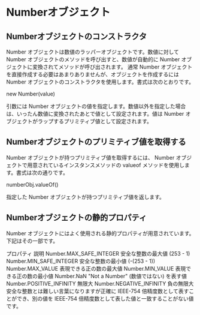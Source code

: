# Numberオブジェクト

## Numberオブジェクトのコンストラクタ
Number オブジェクトは数値のラッパーオブジェクトです。数値に対して Number オブジェクトのメソッドを呼び出すと、数値が自動的に Number オブジェクトに変換されてメソッドが呼び出されます。
通常 Number オブジェクトを直接作成する必要はあまりありませんが、オブジェクトを作成するには Number オブジェクトのコンストラクタを使用します。書式は次のとおりです。

new Number(value)

引数には Number オブジェクトの値を指定します。数値以外を指定した場合は、いったん数値に変換されたあとで値として設定されます。値は Number オブジェクトがラップするプリミティブ値として設定されます。

## Numberオブジェクトのプリミティブ値を取得する
Number オブジェクトが持つプリミティブ値を取得するには、 Number オブジェクトで用意されているインスタンスメソッドの valueof メソッドを使用します。書式は次の通りです。

numberObj.valueOf()

指定した Number オブジェクトが持つプリミティブ値を返します。

## Numberオブジェクトの静的プロパティ
Number オブジェクトにはよく使用される静的プロパティが用意されています。下記はその一部です。

プロパティ	説明
Number.MAX_SAFE_INTEGER	安全な整数の最大値 (253 - 1)
Number.MIN_SAFE_INTEGER	安全な整数の最小値 (-(253 - 1))
Number.MAX_VALUE	表現できる正の数の最大値
Number.MIN_VALUE	表現できる正の数の最小値
Number.NaN	"Not a Number" (数値ではない) を表す値
Number.POSITIVE_INFINITY	無限大
Number.NEGATIVE_INFINITY	負の無限大
安全な整数とは難しい言葉になりますが正確に IEEE-754 倍精度数として表すことができ、別の値を IEEE-754 倍精度数として表した値と一致することがない値です。